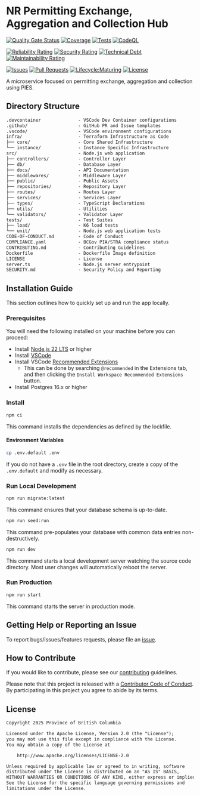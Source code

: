 # NR Permitting Exchange, Aggregation and Collection Hub

[![Quality Gate Status](https://sonarcloud.io/api/project_badges/measure?project=bcgov_nr-peach&metric=alert_status)](https://sonarcloud.io/summary/new_code?id=bcgov_nr-peach)
[![Coverage](https://sonarcloud.io/api/project_badges/measure?project=bcgov_nr-peach&metric=coverage)](https://sonarcloud.io/summary/new_code?id=bcgov_nr-peach)
[![Tests](https://github.com/bcgov/nr-peach/actions/workflows/unit-tests.yaml/badge.svg)](https://github.com/bcgov/nr-peach/actions/workflows/unit-tests.yaml)
[![CodeQL](https://github.com/bcgov/nr-peach/actions/workflows/github-code-scanning/codeql/badge.svg)](https://github.com/bcgov/nr-peach/actions/workflows/github-code-scanning/codeql)

[![Reliability Rating](https://sonarcloud.io/api/project_badges/measure?project=bcgov_nr-peach&metric=reliability_rating)](https://sonarcloud.io/summary/new_code?id=bcgov_nr-peach)
[![Security Rating](https://sonarcloud.io/api/project_badges/measure?project=bcgov_nr-peach&metric=security_rating)](https://sonarcloud.io/summary/new_code?id=bcgov_nr-peach)
[![Technical Debt](https://sonarcloud.io/api/project_badges/measure?project=bcgov_nr-peach&metric=sqale_index)](https://sonarcloud.io/summary/new_code?id=bcgov_nr-peach)
[![Maintainability Rating](https://sonarcloud.io/api/project_badges/measure?project=bcgov_nr-peach&metric=sqale_rating)](https://sonarcloud.io/summary/new_code?id=bcgov_nr-peach)

[![Issues](https://img.shields.io/github/issues/bcgov/nr-peach)](/../../issues)
[![Pull Requests](https://img.shields.io/github/issues-pr/bcgov/nr-peach)](/../../pulls)
[![Lifecycle:Maturing](https://img.shields.io/badge/Lifecycle-Maturing-007EC6)](https://github.com/bcgov/repomountie/blob/master/doc/lifecycle-badges.md)
[![License](https://img.shields.io/badge/License-Apache%202.0-blue.svg)](LICENSE)

A microservice focused on permitting exchange, aggregation and collection using PIES.

## Directory Structure

```txt
.devcontainer              - VSCode Dev Container configurations
.github/                   - GitHub PR and Issue templates
.vscode/                   - VSCode environment configurations
infra/                     - Terraform Infrastructure as Code
├── core/                  - Core Shared Infrastructure
└── instance/              - Instance Specific Infrastructure
src/                       - Node.js web application
├── controllers/           - Controller Layer
├── db/                    - Database Layer
├── docs/                  - API Documentation
├── middlewares/           - Middleware Layer
├── public/                - Public Assets
├── repositories/          - Repository Layer
├── routes/                - Routes Layer
├── services/              - Services Layer
├── types/                 - TypeScript Declarations
├── utils/                 - Utilities
└── validators/            - Validator Layer
tests/                     - Test Suites
├── load/                  - K6 load tests
└── unit/                  - Node.js web application tests
CODE-OF-CONDUCT.md         - Code of Conduct
COMPLIANCE.yaml            - BCGov PIA/STRA compliance status
CONTRIBUTING.md            - Contributing Guidelines
Dockerfile                 - Dockerfile Image definition
LICENSE                    - License
server.ts                  - Node.js server entrypoint
SECURITY.md                - Security Policy and Reporting
```

## Installation Guide

This section outlines how to quickly set up and run the app locally.

### Prerequisites

You will need the following installed on your machine before you can proceed:

- Install [Node.js 22 LTS](https://nodejs.org) or higher
- Install [VSCode](https://code.visualstudio.com)
- Install VSCode [Recommended Extensions](https://code.visualstudio.com/docs/editor/extension-marketplace#_workspace-recommended-extensions)
  - This can be done by searching `@recommended` in the Extensions tab, and then
    clicking the `Install Workspace Recommended Extensions` button.
- Install Postgres 16.x or higher

### Install

```sh
npm ci
```

This command installs the dependencies as defined by the lockfile.

#### Environment Variables

```sh
cp .env.default .env
```

If you do not have a `.env` file in the root directory, create a copy of the
`.env.default` and modify as necessary.

### Run Local Development

```sh
npm run migrate:latest
```

This command ensures that your database schema is up-to-date.

```sh
npm run seed:run
```

This command pre-populates your database with common data entries non-destructively.

```sh
npm run dev
```

This command starts a local development server watching the source code
directory. Most user changes will automatically reboot the server.

### Run Production

```sh
npm run start
```

This command starts the server in production mode.

## Getting Help or Reporting an Issue

To report bugs/issues/features requests, please file an
[issue](https://github.com/bcgov/nr-peach/issues).

## How to Contribute

If you would like to contribute, please see our [contributing](CONTRIBUTING.md)
guidelines.

Please note that this project is released with a
[Contributor Code of Conduct](CODE-OF-CONDUCT.md). By participating in this
project you agree to abide by its terms.

## License

```txt
Copyright 2025 Province of British Columbia

Licensed under the Apache License, Version 2.0 (the "License");
you may not use this file except in compliance with the License.
You may obtain a copy of the License at

    http://www.apache.org/licenses/LICENSE-2.0

Unless required by applicable law or agreed to in writing, software
distributed under the License is distributed on an "AS IS" BASIS,
WITHOUT WARRANTIES OR CONDITIONS OF ANY KIND, either express or implied.
See the License for the specific language governing permissions and
limitations under the License.
```
